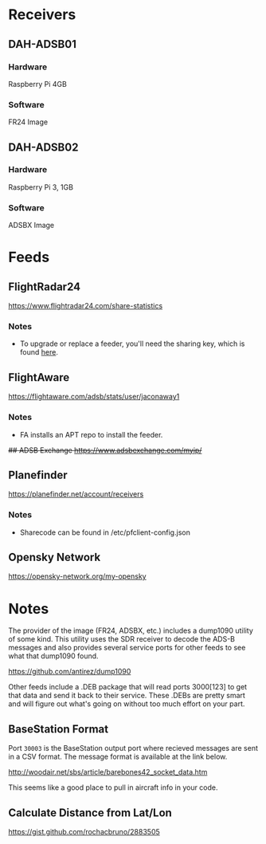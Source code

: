 # Receivers

## DAH-ADSB01
### Hardware
Raspberry Pi 4GB
### Software
FR24 Image
## DAH-ADSB02
### Hardware
Raspberry Pi 3, 1GB
### Software
ADSBX Image

# Feeds
## FlightRadar24
https://www.flightradar24.com/share-statistics
### Notes
* To upgrade or replace a feeder, you'll need the sharing key, which is found [here](https://www.flightradar24.com/account/data-sharing).
## FlightAware
https://flightaware.com/adsb/stats/user/jaconaway1
### Notes
* FA installs an APT repo to install the feeder.

~~## ADSB Exchange
https://www.adsbexchange.com/myip/~~
## Planefinder
https://planefinder.net/account/receivers
### Notes
* Sharecode can be found in /etc/pfclient-config.json
## Opensky Network
https://opensky-network.org/my-opensky

# Notes
The provider of the image (FR24, ADSBX, etc.) includes a dump1090 utility of some kind. This utility uses the SDR receiver to decode the ADS-B messages and also provides several service ports for other feeds to see what that dump1090 found.

https://github.com/antirez/dump1090

Other feeds include a .DEB package that will read ports 3000[123] to get that data and send it back to their service. These .DEBs are pretty smart and will figure out what's going on without too much effort on your part.

## BaseStation Format

Port `30003` is the BaseStation output port where recieved messages are sent in a CSV format. The message format is available at the link below.

http://woodair.net/sbs/article/barebones42_socket_data.htm

This seems like a good place to pull in aircraft info in your code.

## Calculate Distance from Lat/Lon

https://gist.github.com/rochacbruno/2883505

